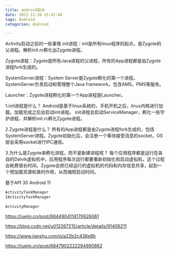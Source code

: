 ```yaml
---
title: android启动
date: 2021-12-28 15:42:48
tags: Android
categories: Android

---
```


Activity启动之前的一些事情
init进程：init是所有linux程序的起点，是Zygote的父进程。解析init.rc孵化出Zygote进程。

Zygote进程：Zygote是所有Java进程的父进程，所有的App进程都是由Zygote进程fork生成的。

SystemServer进程：System Server是Zygote孵化的第一个进程。SystemServer负责启动和管理整个Java framework，包含AMS，PMS等服务。

Launcher：Zygote进程孵化的第一个App进程是Launcher。

1.init进程是什么？
Android是基于linux系统的，手机开机之后，linux内核进行加载。加载完成之后会启动init进程。
init进程会启动ServiceManager，孵化一些守护进程，并解析init.rc孵化Zygote进程。

2.Zygote进程是什么？
所有的App进程都是由Zygote进程fork生成的，包括SystemServer进程。Zygote初始化后，会注册一个等待接受消息的socket，OS层会采用socket进行IPC通信。

3.为什么是Zygote来孵化进程，而不是新建进程呢？
每个应用程序都是运行在各自的Dalvik虚拟机中，应用程序每次运行都要重新初始化和启动虚拟机，这个过程会耗费很长时间。Zygote会把已经运行的虚拟机的代码和内存信息共享，起到一个预加载资源和类的作用，从而缩短启动时间。











基于API 30  Android 11

```java
ActivityTaskManager 
IActivityTaskManager
    
ActivityManager
```























https://juejin.cn/post/6844904114170626061

https://blog.csdn.net/u012267215/article/details/91406211

https://www.jianshu.com/p/a22b2c436e8b

https://juejin.cn/post/6847902222294990862
